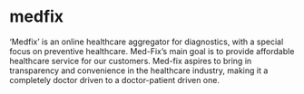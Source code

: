 # medfix

‘Medfix’ is an online healthcare aggregator for diagnostics, with a special focus on preventive healthcare. Med-Fix’s main goal is to provide affordable healthcare service for our customers. Med-fix aspires to bring in transparency and convenience in the healthcare industry, making it a completely doctor driven to a doctor-patient driven one. 